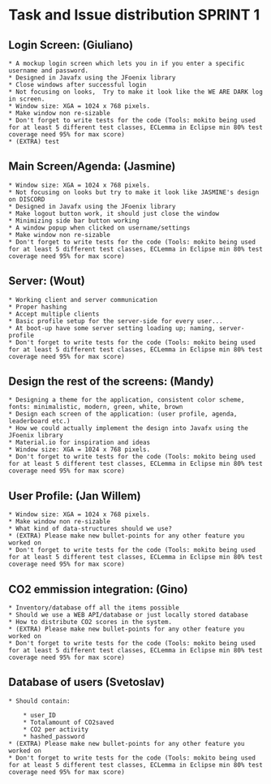 # Task and Issue distribution SPRINT 1

## Login Screen: (Giuliano)
	* A mockup login screen which lets you in if you enter a specific username and password.
	* Designed in Javafx using the JFoenix library
	* Close windows after successful login
	* Not focusing on looks,  Try to make it look like the WE ARE DARK log in screen.
	* Window size: XGA = 1024 x 768 pixels.
	* Make window non re-sizable
	* Don't forget to write tests for the code (Tools: mokito being used for at least 5 different test classes, ECLemma in Eclipse min 80% test coverage need 95% for max score)
	* (EXTRA) test

## Main Screen/Agenda: (Jasmine)
	* Window size: XGA = 1024 x 768 pixels.
	* Not focusing on looks but try to make it look like JASMINE's design on DISCORD
	* Designed in Javafx using the JFoenix library
	* Make logout button work, it should just close the window
	* Minimizing side bar button working
	* A window popup when clicked on username/settings
	* Make window non re-sizable
	* Don't forget to write tests for the code (Tools: mokito being used for at least 5 different test classes, ECLemma in Eclipse min 80% test coverage need 95% for max score)

## Server: (Wout)
	* Working client and server communication
	* Proper hashing
	* Accept multiple clients
	* Basic profile setup for the server-side for every user...
	* At boot-up have some server setting loading up; naming, server-profile
	* Don't forget to write tests for the code (Tools: mokito being used for at least 5 different test classes, ECLemma in Eclipse min 80% test coverage need 95% for max score)

## Design the rest of the screens: (Mandy)
	* Designing a theme for the application, consistent color scheme, fonts: minimalistic, modern, green, white, brown
	* Design each screen of the application: (user profile, agenda, leaderboard etc.)
	* How we could actually implement the design into Javafx using the JFoenix library
	* Material.io for inspiration and ideas
	* Window size: XGA = 1024 x 768 pixels.
	* Don't forget to write tests for the code (Tools: mokito being used for at least 5 different test classes, ECLemma in Eclipse min 80% test coverage need 95% for max score)

## User Profile: (Jan Willem)
	* Window size: XGA = 1024 x 768 pixels.
	* Make window non re-sizable
	* What kind of data-structures should we use?
	* (EXTRA) Please make new bullet-points for any other feature you worked on
	* Don't forget to write tests for the code (Tools: mokito being used for at least 5 different test classes, ECLemma in Eclipse min 80% test coverage need 95% for max score)

## CO2 emmission integration: (Gino)
	* Inventory/database off all the items possible
	* Should we use a WEB API/database or just locally stored database
	* How to distribute CO2 scores in the system.
	* (EXTRA) Please make new bullet-points for any other feature you worked on
	* Don't forget to write tests for the code (Tools: mokito being used for at least 5 different test classes, ECLemma in Eclipse min 80% test coverage need 95% for max score)

## Database of users (Svetoslav)
	* Should contain:

		* user_ID
		* Totalamount of CO2saved
		* CO2 per activity
		* hashed_password
	* (EXTRA) Please make new bullet-points for any other feature you worked on
	* Don't forget to write tests for the code (Tools: mokito being used for at least 5 different test classes, ECLemma in Eclipse min 80% test coverage need 95% for max score)